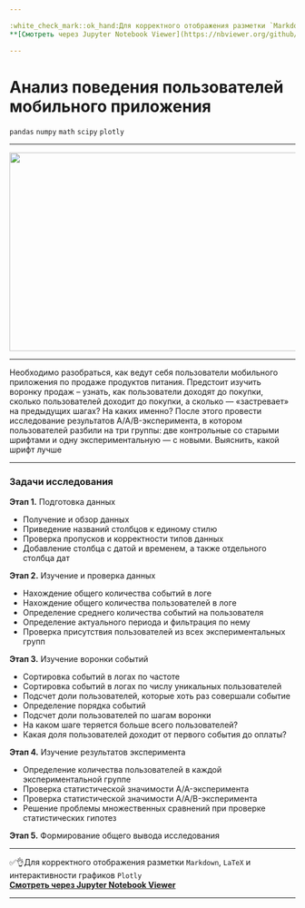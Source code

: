 ```yaml
---

:white_check_mark::ok_hand:Для корректного отображения разметки `Markdown`, `LaTeX` и интерактивности графиков `Plotly` </br>
**[Cмотреть через Jupyter Notebook Viewer](https://nbviewer.org/github/NikitaGirya/analysis_user_behavior/blob/main/Girya_analysis_user_behavior.ipynb)**

---
```


# Анализ поведения пользователей мобильного приложения

`pandas`  `numpy`  `math`  `scipy`  `plotly`

---

<p align='center'>
  <img src='https://www.affde.com/uploads/article/84322/kl5ULCEKzke6Yrd0.gif' width=700 height=350 />
</p>

---

Необходимо разобраться, как ведут себя пользователи мобильного приложения по продаже продуктов питания. Предстоит изучить воронку продаж – узнать, как пользователи доходят до покупки, сколько пользователей доходит до покупки, а сколько — «застревает» на предыдущих шагах? На каких именно? После этого провести исследование результатов A/A/B-эксперимента, в котором пользователей разбили на три группы: две контрольные со старыми шрифтами и одну экспериментальную — с новыми. Выяснить, какой шрифт лучше

---

### Задачи исследования


**Этап 1.** Подготовка данных

* Получение и обзор данных
* Приведение названий столбцов к единому стилю
* Проверка пропусков и корректности типов данных
* Добавление столбца с датой и временем, а также отдельного столбца дат

**Этап 2.** Изучение и проверка данных

* Нахождение общего количества событий в логе
* Нахождение общего количества пользователей в логе
* Определение среднего количества событий на пользователя
* Определение актуального периода и фильтрация по нему
* Проверка присутствия пользователей из всех экспериментальных групп

**Этап 3.** Изучение воронки событий

* Сортировка событий в логах по частоте
* Сортировка событий в логах по числу уникальных пользователей
* Подсчет доли пользователей, которые хоть раз совершали событие
* Определение порядка событий
* Подсчет доли пользователей по шагам воронки 
* На каком шаге теряется больше всего пользователей? 
* Какая доля пользователей доходит от первого события до оплаты?

**Этап 4.** Изучение результатов эксперимента

* Определение количества пользователей в каждой экспериментальной группе
* Проверка статистической значимости A/A-эксперимента
* Проверка статистической значимости A/A/B-эксперимента
* Решение проблемы множественных сравнений при проверке статистических гипотез

**Этап 5.** Формирование общего вывода исследования

---

:white_check_mark::ok_hand:Для корректного отображения разметки `Markdown`, `LaTeX` и интерактивности графиков `Plotly` </br>
**[Cмотреть через Jupyter Notebook Viewer](https://nbviewer.org/github/NikitaGirya/analysis_user_behavior/blob/main/Girya_analysis_user_behavior.ipynb)**

---
